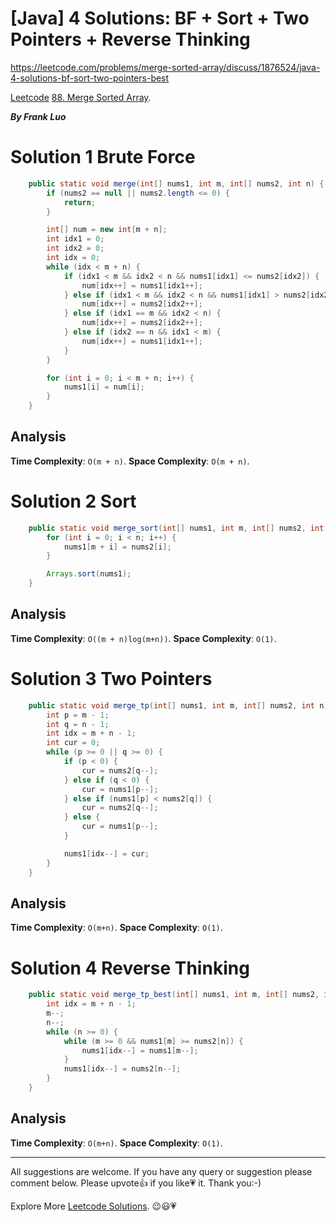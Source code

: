 # [Java] 4 Solutions: BF + Sort + Two Pointers + Reverse Thinking

https://leetcode.com/problems/merge-sorted-array/discuss/1876524/java-4-solutions-bf-sort-two-pointers-best

[Leetcode](https://leetcode-cn.com/) [88. Merge Sorted Array](https://leetcode.com/problems/merge-sorted-array/).

***By Frank Luo***

# Solution 1 Brute Force

```java
    public static void merge(int[] nums1, int m, int[] nums2, int n) {
        if (nums2 == null || nums2.length <= 0) {
            return;
        }

        int[] num = new int[m + n];
        int idx1 = 0;
        int idx2 = 0;
        int idx = 0;
        while (idx < m + n) {
            if (idx1 < m && idx2 < n && nums1[idx1] <= nums2[idx2]) {
                num[idx++] = nums1[idx1++];
            } else if (idx1 < m && idx2 < n && nums1[idx1] > nums2[idx2]) {
                num[idx++] = nums2[idx2++];
            } else if (idx1 == m && idx2 < n) {
                num[idx++] = nums2[idx2++];
            } else if (idx2 == n && idx1 < m) {
                num[idx++] = nums1[idx1++];
            }
        }

        for (int i = 0; i < m + n; i++) {
            nums1[i] = num[i];
        }
    }
```

## Analysis

**Time Complexity**: `O(m + n)`.
**Space Complexity**: `O(m + n)`.

# Solution 2 Sort

```java
    public static void merge_sort(int[] nums1, int m, int[] nums2, int n) {
        for (int i = 0; i < n; i++) {
            nums1[m + i] = nums2[i];
        }

        Arrays.sort(nums1);
    }
```

## Analysis

**Time Complexity**: `O((m + n)log(m+n))`.
**Space Complexity**: `O(1)`.

# Solution 3 Two Pointers

```java
    public static void merge_tp(int[] nums1, int m, int[] nums2, int n) {
        int p = m - 1;
        int q = n - 1;
        int idx = m + n - 1;
        int cur = 0;
        while (p >= 0 || q >= 0) {
            if (p < 0) {
                cur = nums2[q--];
            } else if (q < 0) {
                cur = nums1[p--];
            } else if (nums1[p] < nums2[q]) {
                cur = nums2[q--];
            } else {
                cur = nums1[p--];
            }

            nums1[idx--] = cur;
        }
    }
```

## Analysis

**Time Complexity**: `O(m+n)`.
**Space Complexity**: `O(1)`.

# Solution 4 Reverse Thinking

```java
    public static void merge_tp_best(int[] nums1, int m, int[] nums2, int n) {
        int idx = m + n - 1;
        m--;
        n--;
        while (n >= 0) {
            while (m >= 0 && nums1[m] >= nums2[n]) {
                nums1[idx--] = nums1[m--];
            }
            nums1[idx--] = nums2[n--];
        }
    }
```

## Analysis

**Time Complexity**: `O(m+n)`.
**Space Complexity**: `O(1)`.

--------------------------

All suggestions are welcome. 
If you have any query or suggestion please comment below.
Please upvote👍 if you like💗 it. Thank you:-)

Explore More [Leetcode Solutions](https://leetcode.com/discuss/general-discussion/1868912/My-Leetcode-Solutions-All-In-One). 😉😃💗
